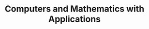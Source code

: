---
title: Computers and Mathematics with Applications
abbreviation:  CMA
publisher: Elsevier
website: http://www.journals.elsevier.com/computers-and-mathematics-with-applications/
editor: Leszek Demkowicz (University of Texas at Austin)
board: http://www.journals.elsevier.com/computers-and-mathematics-with-applications/editorial-board/
cover: CMA.jpg
---